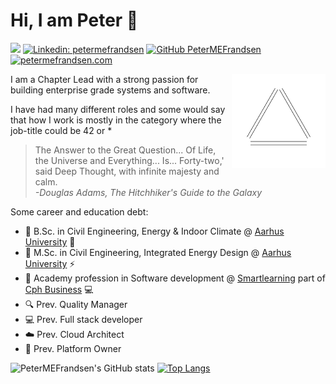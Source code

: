 # Hi, I am Peter 👋

![](https://visitor-badge.glitch.me/badge?page_id=petermefrandsen)
[![Linkedin: petermefrandsen](https://img.shields.io/badge/-petermefrandsen-blue?style=flat-square&logo=Linkedin&logoColor=white&link=https://www.linkedin.com/in/petermefrandsen/)](https://www.linkedin.com/in/petermefrandsen/)
[![GitHub PeterMEFrandsen](https://img.shields.io/github/followers/petermefrandsen?label=follow&style=social)](https://github.com/petermefrandsen)
[![petermefrandsen.com](https://img.shields.io/badge/try-petermefransen.com-b6a20b?style=social)](https://petermefrandsen.com)

<img src="./assets/pmef.svg" align="right" style="padding-left: 5px;" alt="pmef-logo" width="150"/>

I am a Chapter Lead with a strong passion for building enterprise grade systems and software.

I have had many different roles and some would say that how I work is mostly in the category where the job-title could be 42 or *

> The Answer to the Great Question... Of Life, the Universe and Everything... Is... Forty-two,' said Deep Thought, with infinite majesty and calm. <br/>
_-Douglas Adams, The Hitchhiker's Guide to the Galaxy_

Some career and education debt:

- :orange_book: B.Sc. in Civil Engineering, Energy & Indoor Climate @ [Aarhus University][aarhus-university] :office:
- :green_book: M.Sc. in Civil Engineering, Integrated Energy Design @ [Aarhus University][aarhus-university] :zap:
- :blue_book: Academy profession in Software development @ [Smartlearning] part of [Cph Business][cphbusiness] :computer:
- :mag: Prev. Quality Manager
- :computer: Prev. Full stack developer
- :cloud: Prev. Cloud Architect
- 📑 Prev. Platform Owner


![PeterMEFrandsen's GitHub stats](https://github-readme-stats.vercel.app/api?username=petermefrandsen&show_icons=true&theme=dark) [![Top Langs](https://github-readme-stats.vercel.app/api/top-langs/?username=petermefrandsen&layout=compact&theme=dark)](https://github.com/anuraghazra/github-readme-stats)



[aarhus-university]: https://www.au.dk
[smartlearning]: https://www.smartlearning.dk/
[cphbusiness]: https://www.cphbusiness.dk/english
